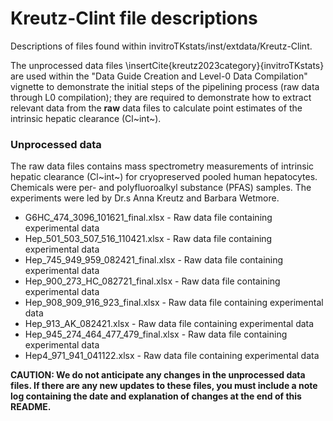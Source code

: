 # Kreutz-Clint file descriptions 

Descriptions of files found within invitroTKstats/inst/extdata/Kreutz-Clint. 

The unprocessed data files \insertCite{kreutz2023category}{invitroTKstats} are used within the "Data Guide Creation and Level-0 Data Compilation" vignette to demonstrate the initial steps of the pipelining process (raw data through L0 compilation); they are required to demonstrate how to extract relevant data from the **raw** data files to calculate point estimates of the intrinsic hepatic clearance (Cl~int~). 

### Unprocessed data 
The raw data files contains mass spectrometry measurements of intrinsic hepatic clearance (Cl~int~) for cryopreserved pooled human hepatocytes. Chemicals were per- and polyfluoroalkyl substance (PFAS) samples. The experiments were led by Dr.s Anna Kreutz and Barbara Wetmore.

  * G6HC_474_3096_101621_final.xlsx - Raw data file containing experimental data 
  * Hep_501_503_507_516_110421.xlsx - Raw data file containing experimental data 
  * Hep_745_949_959_082421_final.xlsx - Raw data file containing experimental data 
  * Hep_900_273_HC_082721_final.xlsx - Raw data file containing experimental data 
  * Hep_908_909_916_923_final.xlsx - Raw data file containing experimental data 
  * Hep_913_AK_082421.xlsx - Raw data file containing experimental data 
  * Hep_945_274_464_477_479_final.xlsx - Raw data file containing experimental data 
  * Hep4_971_941_041122.xlsx - Raw data file containing experimental data 

**CAUTION: We do not anticipate any changes in the unprocessed data files. If there are any new updates to these files, you must include a note log containing the date and explanation of changes at the end of this README.**